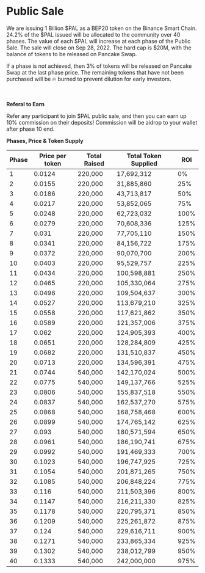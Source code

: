 # Public Sale

We are issuing 1 Billion $PAL as a BEP20 token on the Binance Smart Chain. 24.2% of the $PAL issued will be allocated to the community over 40 phases. The value of each $PAL will increase at each phase of the Public Sale. The sale will close on Sep 28, 2022. The hard cap is $20M, with the balance of tokens to be released on Pancake Swap.&#x20;

If a phase is not achieved, then 3% of tokens will be released on Pancake Swap at the last phase price. The remaining tokens that have not been purchased will be :fire: burned to prevent dilution for early investors.

\
\
**Referal to Earn**&#x20;

Refer any participant to join $PAL public sale, and then you can earn up 10% commission on their deposits! Commission will be aidrop to your wallet after phase 10 end.&#x20;



**Phases, Price & Token Supply**

| Phase | Price per token | Total Raised | Total Token Supplied | ROI  |
| ----- | --------------- | ------------ | -------------------- | ---- |
| 1     | 0.0124          | 220,000      | 17,692,312           | 0%   |
| 2     | 0.0155          | 220,000      | 31,885,860           | 25%  |
| 3     | 0.0186          | 220,000      | 43,713,817           | 50%  |
| 4     | 0.0217          | 220,000      | 53,852,065           | 75%  |
| 5     | 0.0248          | 220,000      | 62,723,032           | 100% |
| 6     | 0.0279          | 220,000      | 70,608,336           | 125% |
| 7     | 0.031           | 220,000      | 77,705,110           | 150% |
| 8     | 0.0341          | 220,000      | 84,156,722           | 175% |
| 9     | 0.0372          | 220,000      | 90,070,700           | 200% |
| 10    | 0.0403          | 220,000      | 95,529,757           | 225% |
| 11    | 0.0434          | 220,000      | 100,598,881          | 250% |
| 12    | 0.0465          | 220,000      | 105,330,064          | 275% |
| 13    | 0.0496          | 220,000      | 109,504,637          | 300% |
| 14    | 0.0527          | 220,000      | 113,679,210          | 325% |
| 15    | 0.0558          | 220,000      | 117,621,862          | 350% |
| 16    | 0.0589          | 220,000      | 121,357,006          | 375% |
| 17    | 0.062           | 220,000      | 124,905,393          | 400% |
| 18    | 0.0651          | 220,000      | 128,284,809          | 425% |
| 19    | 0.0682          | 220,000      | 131,510,837          | 450% |
| 20    | 0.0713          | 220,000      | 134,596,391          | 475% |
| 21    | 0.0744          | 540,000      | 142,170,024          | 500% |
| 22    | 0.0775          | 540,000      | 149,137,766          | 525% |
| 23    | 0.0806          | 540,000      | 155,837,518          | 550% |
| 24    | 0.0837          | 540,000      | 162,537,270          | 575% |
| 25    | 0.0868          | 540,000      | 168,758,468          | 600% |
| 26    | 0.0899          | 540,000      | 174,765,142          | 625% |
| 27    | 0.093           | 540,000      | 180,571,594          | 650% |
| 28    | 0.0961          | 540,000      | 186,190,741          | 675% |
| 29    | 0.0992          | 540,000      | 191,469,333          | 700% |
| 30    | 0.1023          | 540,000      | 196,747,925          | 725% |
| 31    | 0.1054          | 540,000      | 201,871,265          | 750% |
| 32    | 0.1085          | 540,000      | 206,848,224          | 775% |
| 33    | 0.116           | 540,000      | 211,503,396          | 800% |
| 34    | 0.1147          | 540,000      | 216,211,330          | 825% |
| 35    | 0.1178          | 540,000      | 220,795,371          | 850% |
| 36    | 0.1209          | 540,000      | 225,261,872          | 875% |
| 37    | 0.124           | 540,000      | 229,616,711          | 900% |
| 38    | 0.1271          | 540,000      | 233,865,334          | 925% |
| 39    | 0.1302          | 540,000      | 238,012,799          | 950% |
| 40    | 0.1333          | 540,000      | 242,000,000          | 975% |

